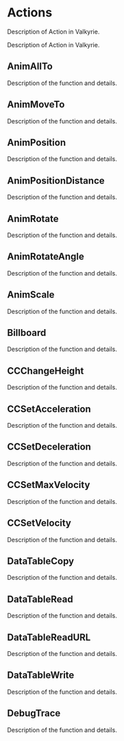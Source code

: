 # Actions
Description of Action in Valkyrie.

Description of Action in Valkyrie. 

## AnimAllTo
Description of the function and details. 

## AnimMoveTo
Description of the function and details. 

## AnimPosition
Description of the function and details. 

## AnimPositionDistance
Description of the function and details. 

## AnimRotate
Description of the function and details. 

## AnimRotateAngle
Description of the function and details.

## AnimScale
Description of the function and details.

## Billboard
Description of the function and details.

## CCChangeHeight
Description of the function and details.

## CCSetAcceleration
Description of the function and details.

## CCSetDeceleration
Description of the function and details.

## CCSetMaxVelocity
Description of the function and details.

## CCSetVelocity
Description of the function and details.

## DataTableCopy
Description of the function and details.

## DataTableRead
Description of the function and details.

## DataTableReadURL
Description of the function and details.

## DataTableWrite
Description of the function and details.

## DebugTrace
Description of the function and details.
